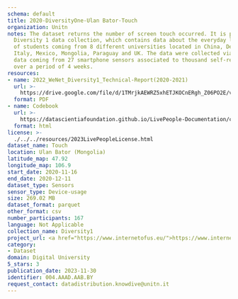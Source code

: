 ```yaml
---
schema: default
title: 2020-DiversityOne-Ulan Bator-Touch
organization: Unitn
notes: The dataset returns the number of screen touch occurred. It is part of Wenet
  Diversity 1 data collection, which contains data about the everyday life activities
  of students coming from 8 different universities located in China, Denmark, India,
  Italy, Mexico, Mongolia, Paraguay and UK. The data were collected via questionnaires,
  data coming from 27 smartphone sensors associated to thousand self-reported annotations
  over a period of 4 weeks.
resources:
- name: 2022_WeNet_Diversity1_Technical-Report(2020-2021)
  url: >-
    https://drive.google.com/file/d/1TMrjkAEWRZ5xhETJKOCnERgh_Z06PO2E/view?usp=drive_link
  format: PDF
- name: Codebook
  url: >-
    https://datascientiafoundation.github.io/LivePeople-Documentation/codebooks/2020_DV1_Ulan-Bator_touch.html
  format: html
license: >-
  ./../../resources/2023LivePeopleLicense.html
dataset_name: Touch
location: Ulan Bator (Mongolia)
latitude_map: 47.92
longitude_map: 106.9
start_date: 2020-11-16
end_date: 2020-12-11
dataset_type: Sensors
sensor_type: Device-usage
size: 269.02 MB
dataset_format: parquet
other_format: csv
number_participants: 167
language: Not Applicable
collection_name: Diversity1
project_url: <a href="https://www.internetofus.eu/">https://www.internetofus.eu/</a>
category:
- Dataset
domain: Digital University
5_stars: 3
publication_date: 2023-11-30
identifier: 004.AAAD.AAB.BY
request_contact: datadistribution.knowdive@unitn.it
---
```

